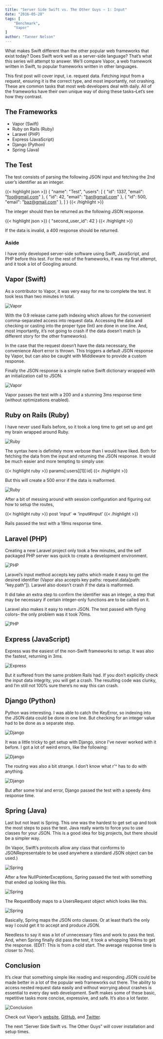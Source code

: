 ```yaml
---
title: "Server Side Swift vs. The Other Guys — 1: Input"
date: "2016-05-28"
tags: [
    "Benchmark",
    "Vapor"
]
author: "Tanner Nelson"
---
```


What makes Swift different than the other popular web frameworks that exist today? Does Swift work well as a server-side language? That’s what this series will attempt to answer. We’ll compare Vapor, a web framework written in Swift, to popular frameworks written in other languages.

This first post will cover input, i.e. request data. Fetching input from a request, ensuring it is the correct type, and most importantly, not crashing. These are common tasks that most web developers deal with daily. All of the frameworks have their own unique way of doing these tasks–Let’s see how they contrast.

## The Frameworks

* Vapor (Swift)
* Ruby on Rails (Ruby)
* Laravel (PHP)
* Express (JavaScript)
* Django (Python)
* Spring (Java)

## The Test

The test consists of parsing the following JSON input and fetching the 2nd user’s identifier as an integer.

{{< highlight json >}}
{
    "name": "Test",
    "users": [
        { "id": 1337, "email": "foo@gmail.com" },
        { "id": 42, "email": "bar@gmail.com" },
        { "id": 500, "email": "baz@gmail.com" },
    ]
}
{{< /highlight >}}

The integer should then be returned as the following JSON response.

{{< highlight json >}}
{
    "second_user_id": 42
}
{{< /highlight >}}

If the data is invalid, a 400 response should be returned.

### Aside

I have only developed server-side software using Swift, JavaScript, and PHP before this test. For the rest of the frameworks, it was my first attempt, and it took a lot of Googling around.

## Vapor (Swift)

As a contributor to Vapor, it was very easy for me to complete the test. It took less than two minutes in total.

![Vapor](/img/articles/vs-the-other-guys-vapor.png)

With the 0.9 release came path indexing which allows for the convenient comma-separated access into request data. Accessing the data and checking or casting into the proper type (Int) are done in one line. And, most importantly, it’s not going to crash if the data doesn’t match (a different story for the other frameworks).

In the case that the request doesn’t have the data necessary, the convenience Abort error is thrown. This triggers a default JSON response by Vapor, but can also be caught with Middleware to provide a custom response.

Finally the JSON response is a simple native Swift dictionary wrapped with an initialization call to JSON.

![Vapor](/img/articles/vs-the-other-guys-vapor2.png)

Vapor passes the test with a 200 and a stunning 3ms response time (without optimizations enabled).

## Ruby on Rails (Ruby)

I have never used Rails before, so it took a long time to get set up and get my brain wrapped around Ruby.

![Ruby](/img/articles/vs-the-other-guys-ruby.png)

The syntax here is definitely more verbose than I would have liked. Both for fetching the data from the input and returning the JSON response. It would be much easier and more tempting to simply use:

{{< highlight ruby >}}
params[:users][1][:id]
{{< /highlight >}}

But this will create a 500 error if the data is malformed.

![Ruby](/img/articles/vs-the-other-guys-ruby2.png)

After a bit of messing around with session configuration and figuring out how to setup the routes,

{{< highlight ruby >}}
post ‘input’ => ‘input#input’
{{< /highlight >}}

Rails passed the test with a 19ms response time.

## Laravel (PHP)

Creating a new Laravel project only took a few minutes, and the self packaged PHP server was quick to create a development environment.

![PHP](/img/articles/vs-the-other-guys-php.png)

Laravel’s input method accepts key paths which made it easy to get the desired identifier (Vapor also accepts key paths: request.data[path: “key.path”]). Laravel also doesn’t crash if the data is malformed.

It did take an extra step to confirm the identifier was an integer, a step that may be necessary if certain integer-only functions are to be called on it.

Laravel also makes it easy to return JSON. The test passed with flying colors– the only problem was it took 70ms.

![PHP](/img/articles/vs-the-other-guys-php2.png)

## Express (JavaScript)

Express was the easiest of the non-Swift frameworks to setup. It was also the fastest, returning in 3ms.

![Express](/img/articles/vs-the-other-guys-express.png)

But it suffered from the same problem Rails had. If you don’t explicitly check the input data integrity, you will get a crash. The resulting code was clunky, and I’m still not 100% sure there’s no way this can crash.

## Django (Python)

Python was interesting. I was able to catch the KeyError, so indexing into the JSON data could be done in one line. But checking for an integer value had to be done as a separate step.

![Django](/img/articles/vs-the-other-guys-django.png)

It was a little tricky to get setup with Django, since I’ve never worked with it before. I got a lot of weird errors, like the following:

![Django](/img/articles/vs-the-other-guys-django2.png)

The routing was also a bit strange. I don’t know what r’^ has to do with anything.

![Django](/img/articles/vs-the-other-guys-django3.png)

But after some trial and error, Django passed the test with a speedy 4ms response time.

## Spring (Java)

Last but not least is Spring. This one was the hardest to get set up and took the most steps to pass the test. Java really wants to force you to use classes for your JSON. This is a good idea for big projects, but there should be a simpler way.

(In Vapor, Swift’s protocols allow any class that conforms to JSONRepresentable to be used anywhere a standard JSON object can be used.)

![Spring](/img/articles/vs-the-other-guys-spring.png)

After a few NullPointerExceptions, Spring passed the test with something that ended up looking like this.

![Spring](/img/articles/vs-the-other-guys-spring2.png)

The RequestBody maps to a UsersRequest object which looks like this.

![Spring](/img/articles/vs-the-other-guys-spring3.png)

Basically, Spring maps the JSON onto classes. Or at least that’s the only way I could get it to accept and produce JSON.

Needless to say it was a lot of unnecessary files and work to pass the test. And, when Spring finally did pass the test, it took a whopping 194ms to get the response. (EDIT: This is from a cold start. The average response time is closer to 7ms).

## Conclusion

It’s clear that something simple like reading and responding JSON could be made better in a lot of the popular web frameworks out there. The ability to access nested request data easily and without worrying about crashes is essential to every day web development. Swift makes some of these basic, repetitive tasks more concise, expressive, and safe. It’s also a lot faster.

![Conclusion](/img/articles/vs-the-other-guys-conclusion.png)

Check out Vapor’s <a href="http://qutheory.io/" target="_BLANK">website</a>, <a href="http://github.com/qutheory/vapor" target="_BLANK">GitHub</a>, and <a href="http://twitter.com/qutheory" target="_BLANK">Twitter</a>.

The next “Server Side Swift vs. The Other Guys” will cover installation and setup times.
